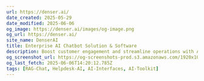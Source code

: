 ```yaml
---
url: https://denser.ai/
date_created: 2025-05-29
date_modified: 2025-06-06
og_image: https://denser.ai/images/og-image.png
og_url: https://denser.ai/
site_name: DenserAI
title: Enterprise AI Chatbot Solution & Software
description: Boost customer engagement and streamline operations with AI-powered chatbot solutions. Partner with leading chatbot solution providers to deliver seamless self-service experiences.
og_screenshot_url: https://og-screenshots-prod.s3.amazonaws.com/1920x1080/80/false/b2ae273e6924a252ff1e9d8011d7d2c77e9e0c70e8340626b90e5114465dc663.jpeg
og_last_fetch: 2025-06-06T14:20:12.785Z
tags: [RAG-Chat, Helpdesk-AI, AI-Interfaces, AI-Toolkit]
---
```



